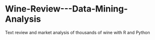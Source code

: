 # Wine-Review---Data-Mining-Analysis
Text review and market analysis of thousands of wine with R and Python
